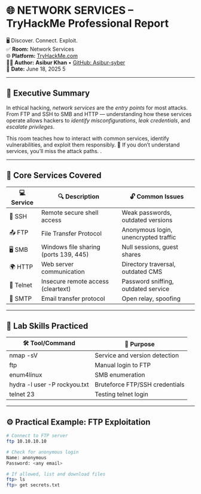 # 🌐 NETWORK SERVICES – TryHackMe Professional Report

🖥️ Discover. Connect. Exploit.  
✅ **Room:** Network Services  
🌐 **Platform:** [TryHackMe.com](https://tryhackme.com/room/networkservices)  
👨‍💻 **Author:** **Asibur Khan** • [GitHub: Asibur-syber](https://github.com/Asibur-syber)  
📅 **Date:** June 18, 2025
5

---

## 🌟 Executive Summary

In ethical hacking, *network services* are the *entry points* for most attacks. From FTP and SSH to SMB and HTTP — understanding how these services operate allows hackers to *identify misconfigurations*, *leak credentials*, and *escalate privileges*.

This room teaches how to interact with common services, identify vulnerabilities, and exploit them responsibly.
🎯 If you don’t understand services, you’ll miss the attack paths.
.

---

## 🔑 Core Services Covered

| 💻 Service | 🔍 Description                                | 🔓 Common Issues                     |
|------------|-----------------------------------------------|--------------------------------------|
| 🔐 SSH     | Remote secure shell access                    | Weak passwords, outdated versions    |
| 📤 FTP     | File Transfer Protocol                        | Anonymous login, unencrypted traffic |
| 🖥️ SMB     | Windows file sharing (ports 139, 445)         | Null sessions, guest shares          |
| 🌍 HTTP    | Web server communication                      | Directory traversal, outdated CMS    |
| 📡 Telnet  | Insecure remote access (cleartext)            | Password sniffing, outdated service  |
| 📠 SMTP    | Email transfer protocol                       | Open relay, spoofing                 |

---

## 🧪 Lab Skills Practiced

| 🛠️ Tool/Command         | 💼 Purpose                                  |
|--------------------------|---------------------------------------------|
| nmap -sV               | Service and version detection               |
| ftp <IP>               | Manual login to FTP                         |
| enum4linux <IP>        | SMB enumeration                             |
| hydra -l user -P rockyou.txt | Bruteforce FTP/SSH credentials        |
| telnet <IP> 23         | Testing telnet login                        |

---

## ⚙️ Practical Example: FTP Exploitation

```bash
# Connect to FTP server
ftp 10.10.10.10

# Check for anonymous login
Name: anonymous  
Password: <any email>

# If allowed, list and download files
ftp> ls  
ftp> get secrets.txt
